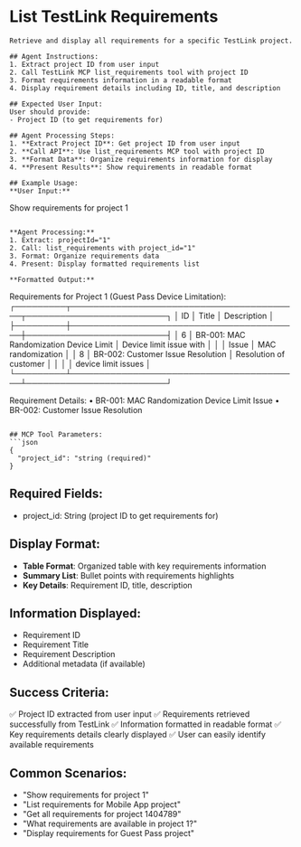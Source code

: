 # List TestLink Requirements

```
Retrieve and display all requirements for a specific TestLink project.

## Agent Instructions:
1. Extract project ID from user input
2. Call TestLink MCP list_requirements tool with project ID
3. Format requirements information in a readable format
4. Display requirement details including ID, title, and description

## Expected User Input:
User should provide:
- Project ID (to get requirements for)

## Agent Processing Steps:
1. **Extract Project ID**: Get project ID from user input
2. **Call API**: Use list_requirements MCP tool with project ID
3. **Format Data**: Organize requirements information for display
4. **Present Results**: Show requirements in readable format

## Example Usage:
**User Input:**
```
Show requirements for project 1
```

**Agent Processing:**
1. Extract: projectId="1"
2. Call: list_requirements with project_id="1"
3. Format: Organize requirements data
4. Present: Display formatted requirements list

**Formatted Output:**
```
Requirements for Project 1 (Guest Pass Device Limitation):
┌─────────┬─────────────────────────────────────────┬─────────────────────────┐
│   ID    │                 Title                  │       Description       │
├─────────┼─────────────────────────────────────────┼─────────────────────────┤
│    6    │ BR-001: MAC Randomization Device Limit │ Device limit issue with │
│         │ Issue                                   │ MAC randomization      │
│    8    │ BR-002: Customer Issue Resolution      │ Resolution of customer  │
│         │                                         │ device limit issues    │
└─────────┴─────────────────────────────────────────┴─────────────────────────┘

Requirement Details:
• BR-001: MAC Randomization Device Limit Issue
• BR-002: Customer Issue Resolution
```

## MCP Tool Parameters:
```json
{
  "project_id": "string (required)"
}
```

## Required Fields:
- project_id: String (project ID to get requirements for)

## Display Format:
- **Table Format**: Organized table with key requirements information
- **Summary List**: Bullet points with requirements highlights
- **Key Details**: Requirement ID, title, description

## Information Displayed:
- Requirement ID
- Requirement Title
- Requirement Description
- Additional metadata (if available)

## Success Criteria:
✅ Project ID extracted from user input
✅ Requirements retrieved successfully from TestLink
✅ Information formatted in readable format
✅ Key requirements details clearly displayed
✅ User can easily identify available requirements

## Common Scenarios:
- "Show requirements for project 1"
- "List requirements for Mobile App project"
- "Get all requirements for project 1404789"
- "What requirements are available in project 1?"
- "Display requirements for Guest Pass project"
```
